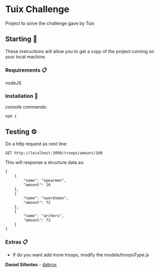 # Tuix Challenge

Project to solve the challenge gave by Tuix

## Starting 🚀

These instructions will allow you to get a copy of the project running on your local machine.


### Requirements 📋

nodeJS


### Installation 🔧
console commands:

```
npm i
```


## Testing ⚙️
Do a http request as next line: 
```
GET http://localhost:3099/troops/amount/160
```
This will response a structure data as:

```
[
    {
        "name": "spearmen",
        "amount": 16
    },
    {
        "name": "swordsmen",
        "amount": 72
    },
    {
        "name": "archers",
        "amount": 72
    }
]
```
### Extras 📋

* If do you want add more troops, modify the models/troopsType.js


**Daniel Sifontes**  - [dabrox](https://github.com/dabrox)